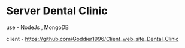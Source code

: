 # Server Dental Clinic

use - NodeJs , MongoDB

client - https://github.com/Goddier1996/Client_web_site_Dental_Clinic
 
 
 
 
 
 
 
